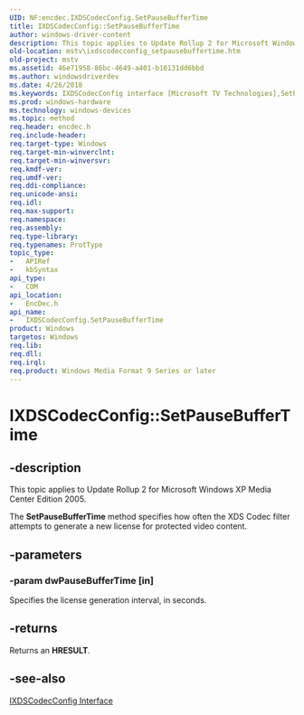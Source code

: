 ```yaml
---
UID: NF:encdec.IXDSCodecConfig.SetPauseBufferTime
title: IXDSCodecConfig::SetPauseBufferTime
author: windows-driver-content
description: This topic applies to Update Rollup 2 for Microsoft Windows XP Media Center Edition 2005.
old-location: mstv\ixdscodecconfig_setpausebuffertime.htm
old-project: mstv
ms.assetid: 46e71958-86bc-4649-a401-b16131dd6bbd
ms.author: windowsdriverdev
ms.date: 4/26/2018
ms.keywords: IXDSCodecConfig interface [Microsoft TV Technologies],SetPauseBufferTime method, IXDSCodecConfig.SetPauseBufferTime, IXDSCodecConfig::SetPauseBufferTime, IXDSCodecConfigSetPauseBufferTime, SetPauseBufferTime, SetPauseBufferTime method [Microsoft TV Technologies], SetPauseBufferTime method [Microsoft TV Technologies],IXDSCodecConfig interface, encdec/IXDSCodecConfig::SetPauseBufferTime, mstv.ixdscodecconfig_setpausebuffertime
ms.prod: windows-hardware
ms.technology: windows-devices
ms.topic: method
req.header: encdec.h
req.include-header: 
req.target-type: Windows
req.target-min-winverclnt: 
req.target-min-winversvr: 
req.kmdf-ver: 
req.umdf-ver: 
req.ddi-compliance: 
req.unicode-ansi: 
req.idl: 
req.max-support: 
req.namespace: 
req.assembly: 
req.type-library: 
req.typenames: ProtType
topic_type:
-	APIRef
-	kbSyntax
api_type:
-	COM
api_location:
-	EncDec.h
api_name:
-	IXDSCodecConfig.SetPauseBufferTime
product: Windows
targetos: Windows
req.lib: 
req.dll: 
req.irql: 
req.product: Windows Media Format 9 Series or later
---
```


# IXDSCodecConfig::SetPauseBufferTime


## -description



This topic applies to Update Rollup 2 for Microsoft Windows XP Media Center Edition 2005.
        



The <b>SetPauseBufferTime</b> method specifies how often the XDS Codec filter attempts to generate a new license for protected video content.


## -parameters




### -param dwPauseBufferTime [in]

Specifies the license generation interval, in seconds.


## -returns



Returns an <b>HRESULT</b>.




## -see-also




<a href="https://msdn.microsoft.com/90f8ce9b-2a85-43d0-9f2a-a3d248414a2d">IXDSCodecConfig Interface</a>
 

 

